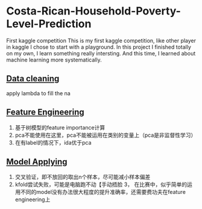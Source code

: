 # Costa-Rican-Household-Poverty-Level-Prediction
First kaggle competition 
This is my first kaggle competition, like other player in kaggle I chose to start with a playground. In this project I finished totally on my own, 
I learn something really intersting. And this time, I learned about machine learning more systematically.
## [Data cleaning](https://github.com/xinchen201795/Costa-Rican-Household-Poverty-Level-Prediction/blob/master/1%23data_clean.ipynb)
apply lambda to fill the na
## [Feature Engineering](https://github.com/xinchen201795/Costa-Rican-Household-Poverty-Level-Prediction/blob/master/2.features_importance.ipynb)
1. 基于树模型的feature importance计算
2. pca不能使用在这里，pca不能被运用在类别的变量上（pca是非监督性学习）
3. 在有label的情况下，ida优于pca
## [Model Applying](https://github.com/xinchen201795/Costa-Rican-Household-Poverty-Level-Prediction/blob/master/3.answer.ipynb)
1. 交叉验证，即不放回的取出n个样本，尽可能减小样本偏差
2. kfold尝试失败，可能是电脑跑不动【手动捂脸
3， 在比赛中，似乎简单的运用不同的model没有办法很大程度的提升准确率，还需要费功夫在feature engineering上
